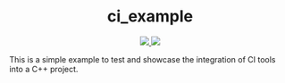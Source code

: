 <h1 align="center">ci_example</h1>

<p align="center">
<a href="https://dev.azure.com/patrickstotko/ci_example/_build/latest?definitionId=5&branchName=master" alt="Build Status">
    <img src="https://dev.azure.com/patrickstotko/ci_example/_apis/build/status/stotko.ci_example?branchName=master"/>
</a>
<a href="https://codecov.io/gh/stotko/ci_example">
  <img src="https://codecov.io/gh/stotko/ci_example/branch/master/graph/badge.svg" />
</a>
</p>

This is a simple example to test and showcase the integration of CI tools into a C++ project.
